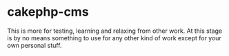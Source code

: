cakephp-cms
===========

This is more for testing, learning and relaxing from other work. At this stage is by no means something to use for any other kind of work except for your own personal stuff.

